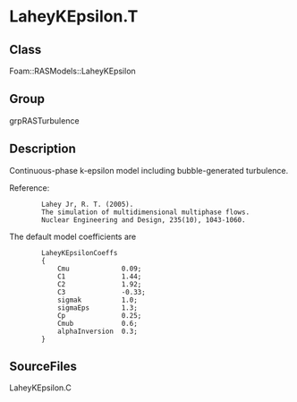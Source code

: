 # LaheyKEpsilon.T 
## Class
Foam::RASModels::LaheyKEpsilon

## Group
grpRASTurbulence

## Description
Continuous-phase k-epsilon model including bubble-generated turbulence.

Reference:
```
        Lahey Jr, R. T. (2005).
        The simulation of multidimensional multiphase flows.
        Nuclear Engineering and Design, 235(10), 1043-1060.
```

The default model coefficients are
```
        LaheyKEpsilonCoeffs
        {
            Cmu             0.09;
            C1              1.44;
            C2              1.92;
            C3              -0.33;
            sigmak          1.0;
            sigmaEps        1.3;
            Cp              0.25;
            Cmub            0.6;
            alphaInversion  0.3;
        }
```

## SourceFiles
LaheyKEpsilon.C

